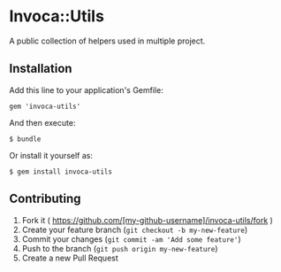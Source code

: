 # Invoca::Utils

A public collection of helpers used in multiple project.

## Installation

Add this line to your application's Gemfile:

    gem 'invoca-utils'

And then execute:

    $ bundle

Or install it yourself as:

    $ gem install invoca-utils

## Contributing

1. Fork it ( https://github.com/[my-github-username]/invoca-utils/fork )
2. Create your feature branch (`git checkout -b my-new-feature`)
3. Commit your changes (`git commit -am 'Add some feature'`)
4. Push to the branch (`git push origin my-new-feature`)
5. Create a new Pull Request
